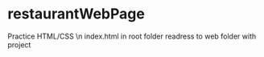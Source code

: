 # restaurantWebPage
Practice HTML/CSS \n
index.html in root folder readress to web folder with project
